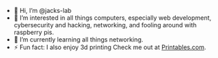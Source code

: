 - 👋 Hi, I’m @jacks-lab
- 👀 I’m interested in all things computers, especially web development, cybersecurity and hacking, networking, and fooling around with raspberry pis.
- 🌱 I’m currently learning all things networking. 
- ⚡ Fun fact: I also enjoy 3d printing Check me out at <a href="https://www.printables.com/@customCraft3D">Printables.com</a>.

<!---
jlikescomputers556/jlikescomputers556 is a ✨ special ✨ repository because its `README.md` (this file) appears on your GitHub profile.
You can click the Preview link to take a look at your changes.
--->
